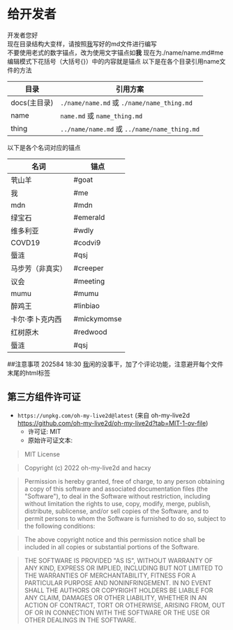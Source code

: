 # 给开发者
开发者您好  
现在目录结构大变样，请按照[我](./name/name.md#me)写好的md文件进行编写  
不要使用老式的数字锚点，改为使用文字锚点如**我** 现在为./name/name.md#me  
编辑模式下花括号（大括号{}）中的内容就是锚点
以下是在各个目录引用name文件的方法   

| 目录        | 引用方案                                        |
|-----------|---------------------------------------------|
| docs(主目录) | `./name/name.md` 或 `./name/name_thing.md`   |
| name      | `name.md` 或 `name_thing.md`                 |
| thing     | `../name/name.md` 或 `../name/name_thing.md` |

以下是各个名词对应的锚点


| 名词       | 锚点       |
|----------|----------|
| 茕山羊      | #goat    |
| 我        | #me      |
| mdn      | #mdn     |
| 绿宝石      | #emerald |
| 维多利亚     | #wdly    |
| COVD19   | #codvi9  |
| 蜃涟       | #qsj     |
| 马步芳（非真实） | #creeper |
| 议会       | #meeting |
| mumu       | #mumu |
| 醉鸡王       | #linbiao |
| 卡尔·李卜克内西   | #mickymomse |
| 红树原木    | #redwood  |
| 蜃涟      | #qsj |

##注意事项
202584 18:30 [我](name/name.md#mdn)闲的没事干，加了个评论功能，注意避开每个文件末尾的html标签

## 第三方组件许可证

- `https://unpkg.com/oh-my-live2d@latest` (来自 oh-my-live2d https://github.com/oh-my-live2d/oh-my-live2d?tab=MIT-1-ov-file)  
  - 许可证: MIT  
  - 原始许可证文本:  
>MIT License

>Copyright (c) 2022 oh-my-live2d and hacxy

>Permission is hereby granted, free of charge, to any person obtaining a copy
of this software and associated documentation files (the "Software"), to deal
in the Software without restriction, including without limitation the rights
to use, copy, modify, merge, publish, distribute, sublicense, and/or sell
copies of the Software, and to permit persons to whom the Software is
furnished to do so, subject to the following conditions:

>The above copyright notice and this permission notice shall be included in all
copies or substantial portions of the Software.

>THE SOFTWARE IS PROVIDED "AS IS", WITHOUT WARRANTY OF ANY KIND, EXPRESS OR
IMPLIED, INCLUDING BUT NOT LIMITED TO THE WARRANTIES OF MERCHANTABILITY,
FITNESS FOR A PARTICULAR PURPOSE AND NONINFRINGEMENT. IN NO EVENT SHALL THE
AUTHORS OR COPYRIGHT HOLDERS BE LIABLE FOR ANY CLAIM, DAMAGES OR OTHER
LIABILITY, WHETHER IN AN ACTION OF CONTRACT, TORT OR OTHERWISE, ARISING FROM,
OUT OF OR IN CONNECTION WITH THE SOFTWARE OR THE USE OR OTHER DEALINGS IN THE
SOFTWARE.

<div id="giscus"></div>
<script src="https://giscus.app/client.js"
        data-repo="nomdn/GoatBook-Source"
        data-repo-id="R_kgDOPXYjCw"
        data-category="General"
        data-category-id="DIC_kwDOPXYjC84Ctwim"
        data-mapping="title"
        data-strict="0"
        data-reactions-enabled="1"
        data-emit-metadata="0"
        data-input-position="top"
        data-theme="preferred_color_scheme"
        data-lang="zh-CN"
        crossorigin="anonymous"
        async>
</script>
